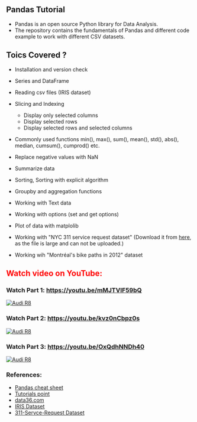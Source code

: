 ## Pandas Tutorial
- Pandas is an open source Python library for Data Analysis. 
- The repository contains the fundamentals of Pandas and different code example to work with different CSV datasets.

## Toics Covered ?
- Installation and version check
- Series and DataFrame
- Reading csv files (IRIS dataset)
- Slicing and Indexing
  - Display only selected columns
  - Display selected rows
  - Display selected rows and selected columns
- Commonly used functions min(), max(), sum(), mean(), std(), abs(), median, cumsum(), cumprod() etc. 
- Replace negative values with NaN
- Summarize data
- Sorting, Sorting with explicit algorithm
- Groupby and aggregation functions
- Working with Text data
- Working with options (set and get options)
- Plot of data with matplolib


- Working with "NYC 311 service request dataset" (Download it from [here](https://nycopendata.socrata.com/Social-Services/311-Service-Requests-from-2010-to-Present/erm2-nwe9), as the file is large and can not be uploaded.)
- Working wih "Montréal's bike paths in 2012" dataset

## <font color="red">Watch video on YouTube:</font>

### Watch Part 1: https://youtu.be/mMJTVIF59bQ
[![Audi R8](http://img.youtube.com/vi/mMJTVIF59bQ/0.jpg)](https://www.youtube.com/watch?v=mMJTVIF59bQ "pandas tutorial")

### Watch Part 2: https://youtu.be/kvz0nCbpz0s
[![Audi R8](http://img.youtube.com/vi/kvz0nCbpz0s/0.jpg)](https://www.youtube.com/watch?v=kvz0nCbpz0s "pandas tutorial")

### Watch Part 3: https://youtu.be/OxQdhNNDh40
[![Audi R8](http://img.youtube.com/vi/OxQdhNNDh40/0.jpg)](https://www.youtube.com/watch?v=OxQdhNNDh40 "pandas tutorial")

### References:
- [Pandas cheat sheet](https://github.com/pandas-dev/pandas/blob/master/doc/cheatsheet/Pandas_Cheat_Sheet.pdf)
- [Tutorials point](https://www.tutorialspoint.com/python_pandas/index.htm)
- [data36.com](https://data36.com/pandas-tutorial-3-important-data-formatting-methods-merge-sort-reset_index-fillna/)
- [IRIS Dataset](https://archive.ics.uci.edu/ml/datasets/iris)
- [311-Servce-Request Dataset](https://nycopendata.socrata.com/Social-Services/311-Service-Requests-from-2010-to-Present/erm2-nwe9)




